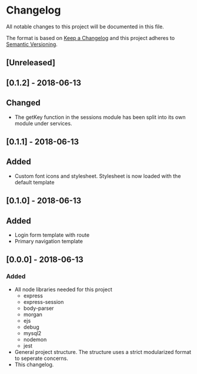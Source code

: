 # Changelog
All notable changes to this project will be documented in this file.

The format is based on [Keep a Changelog](http://keepachangelog.com/en/1.0.0/)
and this project adheres to [Semantic Versioning](http://semver.org/spec/v2.0.0.html).

## [Unreleased]

## [0.1.2] - 2018-06-13
## Changed
- The getKey function in the sessions module has been split into its own module under services.

## [0.1.1] - 2018-06-13
## Added
- Custom font icons and stylesheet. Stylesheet is now loaded with the default template

## [0.1.0] - 2018-06-13
## Added
- Login form template with route
- Primary navigation template

## [0.0.0] - 2018-06-13
### Added
- All node libraries needed for this project
	- express
	- express-session
	- body-parser
	- morgan
	- ejs
	- debug
	- mysql2
	- nodemon
	- jest
- General project structure. The structure uses a strict modularized format to seperate concerns.
- This changelog.
